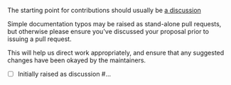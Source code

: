 The starting point for contributions should usually be [a discussion](https://github.com/encode/starlette/discussions)

Simple documentation typos may be raised as stand-alone pull requests, but otherwise please ensure you've discussed your proposal prior to issuing a pull request.

This will help us direct work appropriately, and ensure that any suggested changes have been okayed by the maintainers.

- [ ] Initially raised as discussion #...
